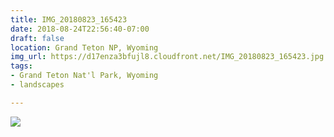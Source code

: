 ```yaml
---
title: IMG_20180823_165423
date: 2018-08-24T22:56:40-07:00
draft: false
location: Grand Teton NP, Wyoming
img_url: https://d17enza3bfujl8.cloudfront.net/IMG_20180823_165423.jpg
tags:
- Grand Teton Nat'l Park, Wyoming
- landscapes

---
```


![](https://d17enza3bfujl8.cloudfront.net/IMG_20180823_165423.jpg)


